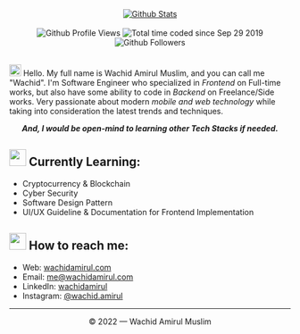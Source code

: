 <div align="center">
   <a href="https://github.com/wachidamirul">
    <img src="https://github-readme-stats.vercel.app/api?username=wachidamirul&show_icons=true&hide=contribs,issues&theme=vue-dark" alt="Github Stats">
  </a>
  <br><br>
  <img src="https://komarev.com/ghpvc/?username=wachidamirul&color=4dc720&style=flat" alt="Github Profile Views" />
  <img src="https://wakatime.com/badge/user/7a831ab0-e43a-4215-aa08-92f915bed065.svg" alt="Total time coded since Sep 29 2019" />
  <img src="https://img.shields.io/github/followers/wachidamirul?color=4C1&logo=github" alt="Github Followers" />
</div>
<br>

<img src="https://media.giphy.com/media/hvRJCLFzcasrR4ia7z/giphy.gif" width="21"> Hello. My full name is Wachid Amirul Muslim, and you can call me "Wachid". I'm Software Engineer who specialized in *Frontend* on Full-time works, but also have some ability to code in *Backend* on Freelance/Side works. Very passionate about modern *mobile and web technology* while taking into consideration the latest trends and techniques.

***<p align="center">And, I would be open-mind to learning other Tech Stacks if needed.</p>***

## <img src="https://media0.giphy.com/media/4YCCY41GKzDuYeHnWW/200.gif" width="30"> Currently Learning:
- Cryptocurrency & Blockchain
- Cyber Security
- Software Design Pattern
- UI/UX Guideline & Documentation for Frontend Implementation

## <img src="https://raw.githubusercontent.com/SP-XD/SP-XD/main/images/message.gif" width="30"> How to reach me:
- Web: [wachidamirul.com](https://wachidamirul.com)
- Email: [me@wachidamirul.com](mailto:me@wachidamirul.com)
- LinkedIn: [wachidamirul](https://www.linkedin.com/in/wachidamirul)
- Instagram: [@wachid.amirul](https://instagram.com/wachid.amirul)

---

<div align="center">© 2022 — Wachid Amirul Muslim</div>
